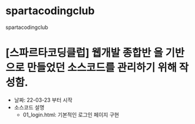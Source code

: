# spartacodingclub
spartacodingclub

# [스파르타코딩클럽] 웹개발 종합반 을 기반으로 만들었던 소스코드를 관리하기 위해 작성함.
- 날짜: 22-03-23 부터 시작
- 소스코드 설명
  - 01_login.html: 기본적인 로그인 페이지 구현
